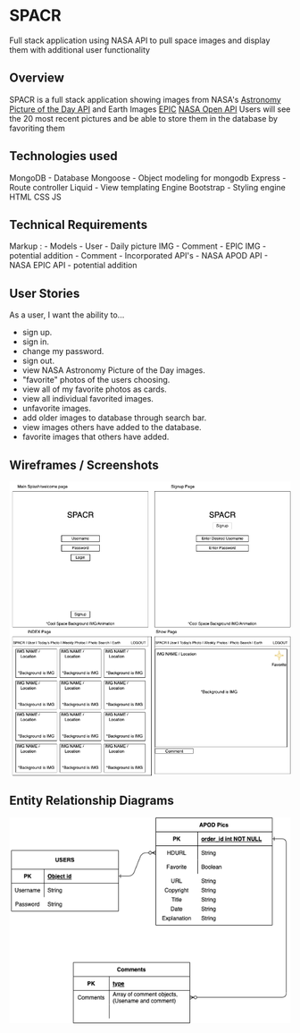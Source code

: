 # SPACR
Full stack application using NASA API to pull space images and display them with additional user functionality

## Overview
SPACR is a full stack application showing images from NASA's [Astronomy Picture of the Day API](https://apod.nasa.gov/apod/astropix.html) and Earth Images [EPIC](https://epic.gsfc.nasa.gov/)
[NASA Open API](https://api.nasa.gov/)
Users will see the 20 most recent pictures and be able to store them in the database by favoriting them

## Technologies used
MongoDB - Database
Mongoose - Object modeling for mongodb
Express - Route controller
Liquid - View templating Engine
Bootstrap - Styling engine
HTML
CSS
JS

## Technical Requirements
 Markup : - Models
              - User
              - Daily picture IMG
                  - Comment
              - EPIC IMG - potential addition
                  - Comment
          - Incorporated API's
              - NASA APOD API
              - NASA EPIC API - potential addition

## User Stories
As a user, I want the ability to... 
  - sign up.
  - sign in. 
  - change my password. 
  - sign out. 
  - view NASA Astronomy Picture of the Day images. 
  - "favorite" photos of the users choosing. 
  - view all of my favorite photos as cards. 
  - view all individual favorited images. 
  - unfavorite images. 
  - add older images to database through search bar.
  - view images others have added to the database. 
  - favorite images that others have added.

## Wireframes / Screenshots
![SPACR Wireframe](/planning/SPACR-wireframe.png)
## Entity Relationship Diagrams
![SPACR ERD](/planning/ERD.png)